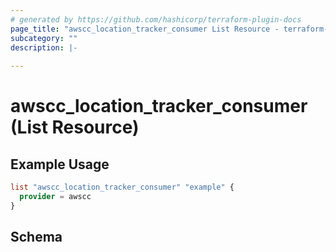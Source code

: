 ```yaml
---
# generated by https://github.com/hashicorp/terraform-plugin-docs
page_title: "awscc_location_tracker_consumer List Resource - terraform-provider-awscc"
subcategory: ""
description: |-
  
---
```


# awscc_location_tracker_consumer (List Resource)



## Example Usage

```terraform
list "awscc_location_tracker_consumer" "example" {
  provider = awscc
}
```

<!-- schema generated by tfplugindocs -->
## Schema
